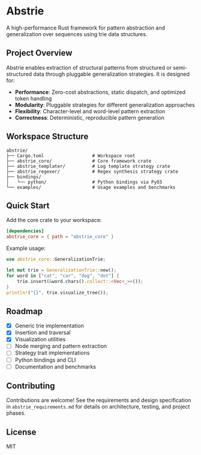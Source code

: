 # Abstrie

A high-performance Rust framework for pattern abstraction and generalization over sequences using trie data structures.

## Project Overview
Abstrie enables extraction of structural patterns from structured or semi-structured data through pluggable generalization strategies. It is designed for:
- **Performance**: Zero-cost abstractions, static dispatch, and optimized token handling
- **Modularity**: Pluggable strategies for different generalization approaches
- **Flexibility**: Character-level and word-level pattern extraction
- **Correctness**: Deterministic, reproducible pattern generation

## Workspace Structure
```
abstrie/
├── Cargo.toml                  # Workspace root
├── abstrie_core/               # Core framework crate
├── abstrie_templater/          # Log template strategy crate
├── abstrie_regexer/            # Regex synthesis strategy crate
├── bindings/
│   └── python/                 # Python bindings via PyO3
└── examples/                   # Usage examples and benchmarks
```

## Quick Start
Add the core crate to your workspace:
```toml
[dependencies]
abstrie_core = { path = "abstrie_core" }
```

Example usage:
```rust
use abstrie_core::GeneralizationTrie;

let mut trie = GeneralizationTrie::new();
for word in ["cat", "car", "dog", "dot"] {
    trie.insert(&word.chars().collect::<Vec<_>>());
}
println!("{}", trie.visualize_tree());
```

## Roadmap
- [x] Generic trie implementation
- [x] Insertion and traversal
- [x] Visualization utilities
- [ ] Node merging and pattern extraction
- [ ] Strategy trait implementations
- [ ] Python bindings and CLI
- [ ] Documentation and benchmarks

## Contributing
Contributions are welcome! See the requirements and design specification in `abstrie_requirements.md` for details on architecture, testing, and project phases.

## License
MIT
